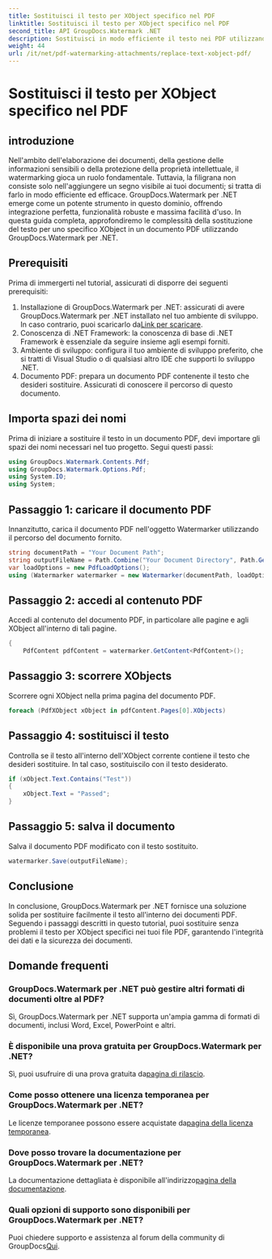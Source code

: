 ```yaml
---
title: Sostituisci il testo per XObject specifico nel PDF
linktitle: Sostituisci il testo per XObject specifico nel PDF
second_title: API GroupDocs.Watermark .NET
description: Sostituisci in modo efficiente il testo nei PDF utilizzando GroupDocs.Watermark per .NET. Integra perfettamente la filigrana nelle tue applicazioni .NET.
weight: 44
url: /it/net/pdf-watermarking-attachments/replace-text-xobject-pdf/
---
```


# Sostituisci il testo per XObject specifico nel PDF

## introduzione
Nell'ambito dell'elaborazione dei documenti, della gestione delle informazioni sensibili o della protezione della proprietà intellettuale, il watermarking gioca un ruolo fondamentale. Tuttavia, la filigrana non consiste solo nell'aggiungere un segno visibile ai tuoi documenti; si tratta di farlo in modo efficiente ed efficace. GroupDocs.Watermark per .NET emerge come un potente strumento in questo dominio, offrendo integrazione perfetta, funzionalità robuste e massima facilità d'uso. In questa guida completa, approfondiremo le complessità della sostituzione del testo per uno specifico XObject in un documento PDF utilizzando GroupDocs.Watermark per .NET.
## Prerequisiti
Prima di immergerti nel tutorial, assicurati di disporre dei seguenti prerequisiti:
1.  Installazione di GroupDocs.Watermark per .NET: assicurati di avere GroupDocs.Watermark per .NET installato nel tuo ambiente di sviluppo. In caso contrario, puoi scaricarlo da[Link per scaricare](https://releases.groupdocs.com/Watermark/net/).
2. Conoscenza di .NET Framework: la conoscenza di base di .NET Framework è essenziale da seguire insieme agli esempi forniti.
3. Ambiente di sviluppo: configura il tuo ambiente di sviluppo preferito, che si tratti di Visual Studio o di qualsiasi altro IDE che supporti lo sviluppo .NET.
4. Documento PDF: prepara un documento PDF contenente il testo che desideri sostituire. Assicurati di conoscere il percorso di questo documento.

## Importa spazi dei nomi
Prima di iniziare a sostituire il testo in un documento PDF, devi importare gli spazi dei nomi necessari nel tuo progetto. Segui questi passi:

```csharp
using GroupDocs.Watermark.Contents.Pdf;
using GroupDocs.Watermark.Options.Pdf;
using System.IO;
using System;
```
## Passaggio 1: caricare il documento PDF
Innanzitutto, carica il documento PDF nell'oggetto Watermarker utilizzando il percorso del documento fornito.
```csharp
string documentPath = "Your Document Path";
string outputFileName = Path.Combine("Your Document Directory", Path.GetFileName(documentPath));
var loadOptions = new PdfLoadOptions();
using (Watermarker watermarker = new Watermarker(documentPath, loadOptions))
```
## Passaggio 2: accedi al contenuto PDF
Accedi al contenuto del documento PDF, in particolare alle pagine e agli XObject all'interno di tali pagine.
```csharp
{
    PdfContent pdfContent = watermarker.GetContent<PdfContent>();
```
## Passaggio 3: scorrere XObjects
Scorrere ogni XObject nella prima pagina del documento PDF.
```csharp
foreach (PdfXObject xObject in pdfContent.Pages[0].XObjects)
```
## Passaggio 4: sostituisci il testo
Controlla se il testo all'interno dell'XObject corrente contiene il testo che desideri sostituire. In tal caso, sostituiscilo con il testo desiderato.
```csharp
if (xObject.Text.Contains("Test"))
{
    xObject.Text = "Passed";
}
```
## Passaggio 5: salva il documento
Salva il documento PDF modificato con il testo sostituito.
```csharp
watermarker.Save(outputFileName);
```

## Conclusione
In conclusione, GroupDocs.Watermark per .NET fornisce una soluzione solida per sostituire facilmente il testo all'interno dei documenti PDF. Seguendo i passaggi descritti in questo tutorial, puoi sostituire senza problemi il testo per XObject specifici nei tuoi file PDF, garantendo l'integrità dei dati e la sicurezza dei documenti.
## Domande frequenti
### GroupDocs.Watermark per .NET può gestire altri formati di documenti oltre al PDF?
Sì, GroupDocs.Watermark per .NET supporta un'ampia gamma di formati di documenti, inclusi Word, Excel, PowerPoint e altri.
### È disponibile una prova gratuita per GroupDocs.Watermark per .NET?
 Sì, puoi usufruire di una prova gratuita da[pagina di rilascio](https://releases.groupdocs.com/).
### Come posso ottenere una licenza temporanea per GroupDocs.Watermark per .NET?
 Le licenze temporanee possono essere acquistate da[pagina della licenza temporanea](https://purchase.groupdocs.com/temporary-license/).
### Dove posso trovare la documentazione per GroupDocs.Watermark per .NET?
 La documentazione dettagliata è disponibile all'indirizzo[pagina della documentazione](https://tutorials.groupdocs.com/Watermark/net/).
### Quali opzioni di supporto sono disponibili per GroupDocs.Watermark per .NET?
 Puoi chiedere supporto e assistenza al forum della community di GroupDocs[Qui](https://forum.groupdocs.com/c/watermark/19).